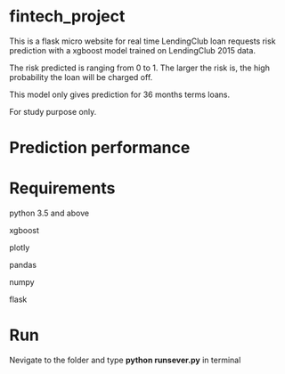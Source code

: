 # fintech_project
This is a flask micro website for real time LendingClub loan requests risk prediction with a xgboost model trained on LendingClub 2015 data.

The risk predicted is ranging from 0 to 1. The larger the risk is, the high probability the loan will be charged off.

This model only gives prediction for 36 months terms loans.

For study purpose only.

# Prediction performance

# Requirements
python 3.5 and above

xgboost

plotly


pandas

numpy

flask

# Run
Nevigate to the folder and type **python runsever.py** in terminal
